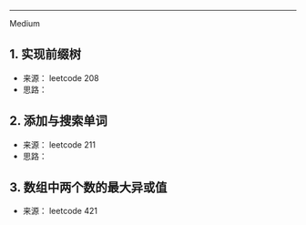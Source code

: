 


---
Medium

## 1. 实现前缀树

- 来源： leetcode 208
- 思路： 

## 2. 添加与搜索单词

- 来源： leetcode 211
- 思路：

## 3. 数组中两个数的最大异或值

- 来源： leetcode 421